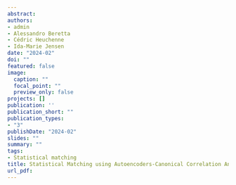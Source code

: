 ```yaml
---
abstract:
authors:
- admin
- Alessandro Beretta
- Cédric Heuchenne 
- Ida-Marie Jensen
date: "2024-02"
doi: ""
featured: false
image:
  caption: ""
  focal_point: ""
  preview_only: false
projects: []
publication: ''
publication_short: ""
publication_types:
- "3"
publishDate: "2024-02"
slides: ""
summary: ""
tags:
- Statistical matching
title: Statistical Matching using Autoencoders-Canonical Correlation Analysis, Kernel Canonical Correlation Analysis and Multi-output Multilayer Perceptron
url_pdf: 
---
```


